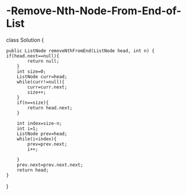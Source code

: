 # -Remove-Nth-Node-From-End-of-List

class Solution {

    public ListNode removeNthFromEnd(ListNode head, int n) {
    if(head.next==null){
            return null;
        }
        int size=0;
        ListNode curr=head;
        while(curr!=null){
            curr=curr.next;
            size++;
        }
        if(n==size){
            return head.next;
        }
        
        int index=size-n;
        int i=1;
        ListNode prev=head;
        while(i<index){
            prev=prev.next;
            i++;
            
        }
        prev.next=prev.next.next;
        return head;
    }
}
